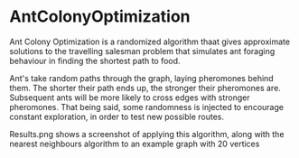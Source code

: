 # AntColonyOptimization

Ant Colony Optimization is a randomized algorithm thaat gives approximate solutions to the travelling salesman problem that simulates ant foraging behaviour in finding the shortest path to food.

Ant's take random paths through the graph, laying pheromones behind them. The shorter their path ends up, the stronger their pheromones are.
Subsequent ants will be more likely to cross edges with stronger pheromones. That being said, some randomness is injected to encourage constant exploration, in order to test new possible routes.

Results.png shows a screenshot of applying this algorithm, along with the nearest neighbours algorithm to an example graph with 20 vertices
